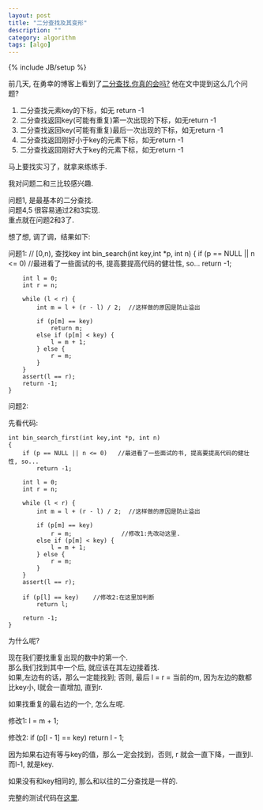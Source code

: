 ```yaml
---
layout: post
title: "二分查找及其变形"
description: ""
category: algorithm
tags: [algo]
---
```

{% include JB/setup %}

前几天, 在勇幸的博客上看到了[二分查找,你真的会吗?][1]
他在文中提到这么几个问题?

1.  二分查找元素key的下标，如无 return -1
2.  二分查找返回key(可能有重复)第一次出现的下标，如无return -1
3.  二分查找返回key(可能有重复)最后一次出现的下标，如无return -1
4.  二分查找返回刚好小于key的元素下标，如无return -1
5.  二分查找返回刚好大于key的元素下标，如无return -1

马上要找实习了，就拿来练练手.

我对问题二和三比较感兴趣.

问题1, 是最基本的二分查找.   
问题4,5 很容易通过2和3实现.   
重点就在问题2和3了.

想了想, 调了调，结果如下:

问题1:
    // [0,n), 查找key
    int bin_search(int key,int *p, int n)
    {
        if (p == NULL || n <= 0)   //最进看了一些面试的书, 提高要提高代码的健壮性, so...
            return -1;

        int l = 0;
        int r = n;

        while (l < r) {
            int m = l + (r - l) / 2;  //这样做的原因是防止溢出

            if (p[m] == key)
                return m;
            else if (p[m] < key) {
                l = m + 1;
            } else {
                r = m;
            }
        }
        assert(l == r);
        return -1;
    }

问题2:

先看代码:

    int bin_search_first(int key,int *p, int n)
    {
        if (p == NULL || n <= 0)   //最进看了一些面试的书, 提高要提高代码的健壮性, so...
            return -1;

        int l = 0;
        int r = n;

        while (l < r) {
            int m = l + (r - l) / 2;  //这样做的原因是防止溢出

            if (p[m] == key)
                r = m;              //修改1:先改动这里.
            else if (p[m] < key) {
                l = m + 1;
            } else {
                r = m;
            }
        }
        assert(l == r);

        if (p[l] == key)    //修改2:在这里加判断
            return l;

        return -1;
    }

为什么呢?

现在我们要找重复出现的数中的第一个.   
那么我们找到其中一个后, 就应该在其左边接着找.  
如果,左边有的话，那么一定能找到;
否则, 最后 l = r = 当前的m, 因为左边的数都比key小, l就会一直增加, 直到r.

如果找重复的最右边的一个, 怎么左呢.

修改1:
    l = m + 1;

修改2:
    if (p[l - 1] == key)
        return l - 1;

因为如果右边有等与key的值，那么一定会找到，否则, r 就会一直下降，一直到l.
而l-1, 就是key.

如果没有和key相同的, 那么和以往的二分查找是一样的.

完整的测试代码在[这里][2].

[1]: http://www.ahathinking.com/archives/179.html  "yx.ac 二分查找, 你真的会吗?"
[2]: https://github.com/fly2best/pastebin/blob/master/algo/bin_search.cc
